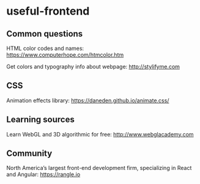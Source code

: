 # useful-frontend

## Common questions
HTML color codes and names: https://www.computerhope.com/htmcolor.htm

Get colors and typography info about webpage: http://stylifyme.com 

## CSS
Animation effects library: https://daneden.github.io/animate.css/

## Learning sources

Learn WebGL and 3D algorithmic for free: http://www.webglacademy.com

## Community
North America’s largest front-end development firm, specializing in React and Angular: https://rangle.io
